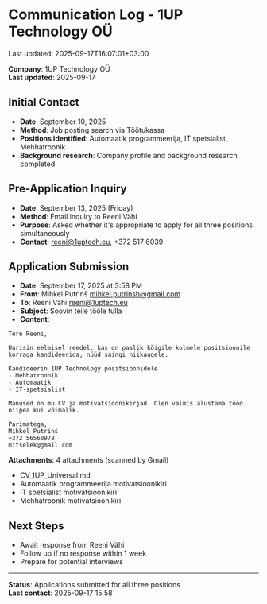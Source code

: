 # Communication Log - 1UP Technology OÜ

Last updated: 2025-09-17T16:07:01+03:00

**Company**: 1UP Technology OÜ  
**Last updated**: 2025-09-17

## Initial Contact

- **Date**: September 10, 2025
- **Method**: Job posting search via Töötukassa
- **Positions identified**: Automaatik programmeerija, IT spetsialist, Mehhatroonik
- **Background research**: Company profile and background research completed

## Pre-Application Inquiry

- **Date**: September 13, 2025 (Friday)
- **Method**: Email inquiry to Reeni Vähi
- **Purpose**: Asked whether it's appropriate to apply for all three positions simultaneously
- **Contact**: <reeni@1uptech.eu>, +372 517 6039

## Application Submission

- **Date**: September 17, 2025 at 3:58 PM
- **From**: Mihkel Putrinš <mihkel.putrinsh@gmail.com>
- **To**: Reeni Vähi <reeni@1uptech.eu>
- **Subject**: Soovin teile tööle tulla
- **Content**:

```text
Tere Reeni,

Uurisin eelmisel reedel, kas on paslik kõigile kolmele positsioonile korraga kandideerida; nüüd saingi niikaugele.

Kandideerin 1UP Technology positsioonidele
- Mehhatroonik
- Automaatik
- IT-spetsialist 

Manused on mu CV ja motivatsioonikirjad. Olen valmis alustama tööd niipea kui võimalik.

Parimatega,
Mihkel Putrinš
+372 56560978
mitselek@gmail.com
```

**Attachments**: 4 attachments (scanned by Gmail)

- CV_1UP_Universal.md
- Automaatik programmeerija motivatsioonikiri
- IT spetsialist motivatsioonikiri  
- Mehhatroonik motivatsioonikiri

## Next Steps

- Await response from Reeni Vähi
- Follow up if no response within 1 week
- Prepare for potential interviews

---

**Status**: Applications submitted for all three positions  
**Last contact**: 2025-09-17 15:58
